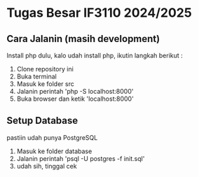 # Tugas Besar IF3110 2024/2025

## Cara Jalanin (masih development)

Install php dulu, kalo udah install php, ikutin langkah berikut :

1. Clone repository ini
2. Buka terminal
3. Masuk ke folder src
4. Jalanin perintah 'php -S localhost:8000'
5. Buka browser dan ketik 'localhost:8000'

## Setup Database

pastiin udah punya PostgreSQL

1. Masuk ke folder database
2. Jalanin perintah 'psql -U postgres -f init.sql'
3. udah sih, tinggal cek
